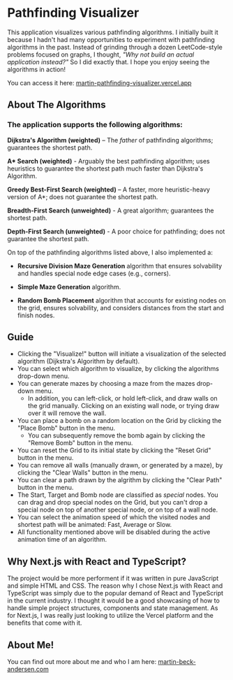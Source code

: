 # Pathfinding Visualizer

This application visualizes various pathfinding algorithms. I initially built it because I hadn't had many opportunities to experiment with pathfinding algorithms in the past. Instead of grinding through a dozen LeetCode-style problems focused on graphs, I thought, _"Why not build an actual application instead?"_ So I did exactly that. I hope you enjoy seeing the algorithms in action!

You can access it here: [martin-pathfinding-visualizer.vercel.app](https://martin-pathfinding-visualizer.vercel.app/)

## About The Algorithms

### The application supports the following algorithms:

**Dijkstra's Algorithm (weighted)** – The _father_ of pathfinding algorithms; guarantees the shortest path.

**A\* Search (weighted)** - Arguably the best pathfinding algorithm; uses heuristics to guarantee the shortest path much faster than Dijkstra's Algorithm.

**Greedy Best-First Search (weighted)** – A faster, more heuristic-heavy version of A\*; does not guarantee the shortest path.

**Breadth-First Search (unweighted)** - A great algorithm; guarantees the shortest path.

**Depth-First Search (unweighted)** - A poor choice for pathfinding; does not guarantee the shortest path.

On top of the pathfinding algorithms listed above, I also implemented a:

- **Recursive Division Maze Generation** algorithm that ensures solvability and handles special node edge cases (e.g., corners).

- **Simple Maze Generation** algorithm.

- **Random Bomb Placement** algorithm that accounts for existing nodes on the grid, ensures solvability, and considers distances from the start and finish nodes.

## Guide

- Clicking the "Visualize!" button will initiate a visualization of the selected algorithm (Dijkstra's Algorithm by default).
- You can select which algorithm to visualize, by clicking the algorithms drop-down menu.
- You can generate mazes by choosing a maze from the mazes drop-down menu.
  - In addition, you can left-click, or hold left-click, and draw walls on the grid manually. Clicking on an existing wall node, or trying draw over it will remove the wall.
- You can place a bomb on a random location on the Grid by clicking the "Place Bomb" button in the menu.
  - You can subsequently remove the bomb again by clicking the "Remove Bomb" button in the menu.
- You can reset the Grid to its initial state by clicking the "Reset Grid" button in the menu.
- You can remove all walls (manually drawn, or generated by a maze), by clicking the "Clear Walls" button in the menu.
- You can clear a path drawn by the algrithm by clicking the "Clear Path" button in the menu.
- The Start, Target and Bomb node are classified as _special_ nodes.
  You can drag and drop special nodes on the Grid, but you can't drop a special node on top of another special node, or on top of a wall node.
- You can select the animation speed of which the visited nodes and shortest path will be animated: Fast, Average or Slow.
- All functionality mentioned above will be disabled during the active animation time of an algorithm.

## Why Next.js with React and TypeScript?

The project would be more performent if it was written in pure JavaScript and simple HTML and CSS. The reason why I chose Next.js with React and TypeScript was simply due to the popular demand of React and TypeScript in the current industry. I thought it would be a good showcasing of how to handle simple project structures, components and state management. As for Next.js, I was really just looking to utilize the Vercel platform and the benefits that come with it.

## About Me!

You can find out more about me and who I am here: [martin-beck-andersen.com](https://www.martin-beck-andersen.com/)
